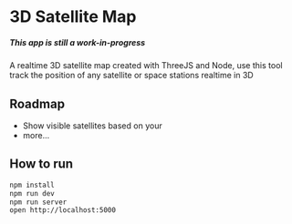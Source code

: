 # 3D Satellite Map
##### This app is still a work-in-progress


A realtime 3D satellite map created with ThreeJS and Node, use this tool track the position of any satellite or space stations realtime in 3D



## Roadmap
- Show visible satellites based on your 
- more...

## How to run
```bash
npm install
npm run dev
npm run server
open http://localhost:5000
```